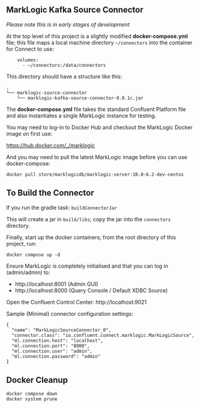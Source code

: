 ## MarkLogic Kafka Source Connector

_Please note this is in early stages of development_

At the top level of this project is a slightly modified **docker-compose.yml** file; this file maps a local machine directory `~/connectors` into the container for Connect to use:

```
    volumes:
      - ~/connectors:/data/connectors
```

This directory should have a structure like this:

```
.
└── marklogic-source-connector
    └── marklogic-kafka-source-connector-0.0.1c.jar
```

The **docker-compose.yml** file takes the standard Confluent Platform file and also instantiates a single MarkLogic instance for testing.

You may need to log-in to Docker Hub and checkout the MarkLogic Docker image on first use:

https://hub.docker.com/_/marklogic

And you may need to pull the latest MarkLogic image before you can use docker-compose:

```
docker pull store/marklogicdb/marklogic-server:10.0-6.2-dev-centos
```

## To Build the Connector 

If you run the gradle task: `buildConnectorJar`

This will create a jar in `build/libs`; copy the jar into the `connectors` directory.

Finally, start up the docker containers; from the root directory of this project, run:

```
docker compose up -d
```

Ensure MarkLogic is completely initialised and that you can log in (admin/admin) to: 

 - http://localhost:8001 (Admin GUI)
 - http://localhost:8000 (Query Console / Default XDBC Source)

Open the Confluent Control Center: http://localhost:9021

Sample (Minimal) connector configuration settings:

```
{
  "name": "MarkLogicSourceConnector_0",
  "connector.class": "io.confluent.connect.marklogic.MarkLogicSource",
  "ml.connection.host": "localhost",
  "ml.connection.port": "8000",
  "ml.connection.user": "admin",
  "ml.connection.password": "admin"
}
```

## Docker Cleanup

```
docker compose down
docker system prune
```